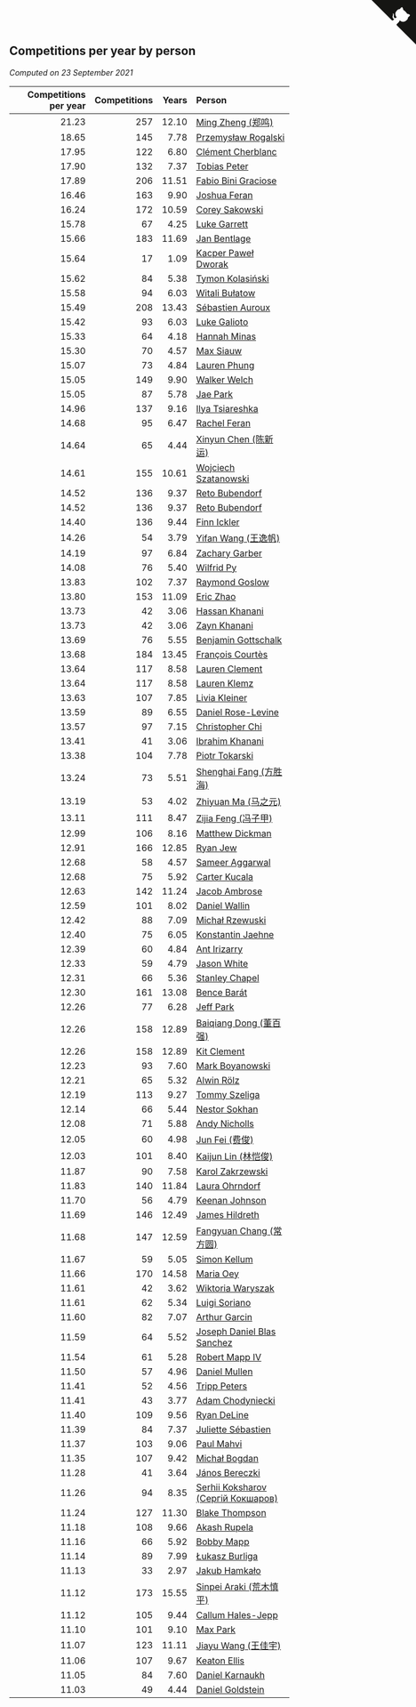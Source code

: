 ## Competitions per year by person

*Computed on 23 September 2021*

| Competitions per year | Competitions | Years | Person |
| ---: | ---: | ---: | :--- |
| 21.23 | 257 | 12.10 | [Ming Zheng (郑鸣)](https://www.worldcubeassociation.org/persons/2009ZHEN11) |
| 18.65 | 145 | 7.78 | [Przemysław Rogalski](https://www.worldcubeassociation.org/persons/2013ROGA02) |
| 17.95 | 122 | 6.80 | [Clément Cherblanc](https://www.worldcubeassociation.org/persons/2014CHER05) |
| 17.90 | 132 | 7.37 | [Tobias Peter](https://www.worldcubeassociation.org/persons/2014PETE03) |
| 17.89 | 206 | 11.51 | [Fabio Bini Graciose](https://www.worldcubeassociation.org/persons/2010GRAC02) |
| 16.46 | 163 | 9.90 | [Joshua Feran](https://www.worldcubeassociation.org/persons/2011FERA01) |
| 16.24 | 172 | 10.59 | [Corey Sakowski](https://www.worldcubeassociation.org/persons/2011SAKO01) |
| 15.78 | 67 | 4.25 | [Luke Garrett](https://www.worldcubeassociation.org/persons/2017GARR05) |
| 15.66 | 183 | 11.69 | [Jan Bentlage](https://www.worldcubeassociation.org/persons/2010BENT01) |
| 15.64 | 17 | 1.09 | [Kacper Paweł Dworak](https://www.worldcubeassociation.org/persons/2020DWOR01) |
| 15.62 | 84 | 5.38 | [Tymon Kolasiński](https://www.worldcubeassociation.org/persons/2016KOLA02) |
| 15.58 | 94 | 6.03 | [Witali Bułatow](https://www.worldcubeassociation.org/persons/2015BUAT01) |
| 15.49 | 208 | 13.43 | [Sébastien Auroux](https://www.worldcubeassociation.org/persons/2008AURO01) |
| 15.42 | 93 | 6.03 | [Luke Galioto](https://www.worldcubeassociation.org/persons/2015GALI02) |
| 15.33 | 64 | 4.18 | [Hannah Minas](https://www.worldcubeassociation.org/persons/2017MINA04) |
| 15.30 | 70 | 4.57 | [Max Siauw](https://www.worldcubeassociation.org/persons/2017SIAU02) |
| 15.07 | 73 | 4.84 | [Lauren Phung](https://www.worldcubeassociation.org/persons/2016PHUN02) |
| 15.05 | 149 | 9.90 | [Walker Welch](https://www.worldcubeassociation.org/persons/2011WELC01) |
| 15.05 | 87 | 5.78 | [Jae Park](https://www.worldcubeassociation.org/persons/2015PARK24) |
| 14.96 | 137 | 9.16 | [Ilya Tsiareshka](https://www.worldcubeassociation.org/persons/2012TERE01) |
| 14.68 | 95 | 6.47 | [Rachel Feran](https://www.worldcubeassociation.org/persons/2015FERA01) |
| 14.64 | 65 | 4.44 | [Xinyun Chen (陈新运)](https://www.worldcubeassociation.org/persons/2017CHEN36) |
| 14.61 | 155 | 10.61 | [Wojciech Szatanowski](https://www.worldcubeassociation.org/persons/2011SZAT01) |
| 14.52 | 136 | 9.37 | [Reto Bubendorf](https://www.worldcubeassociation.org/persons/2012BUBE01) |
| 14.52 | 136 | 9.37 | [Reto Bubendorf](https://www.worldcubeassociation.org/persons/2012BUBE01) |
| 14.40 | 136 | 9.44 | [Finn Ickler](https://www.worldcubeassociation.org/persons/2012ICKL01) |
| 14.26 | 54 | 3.79 | [Yifan Wang (王逸帆)](https://www.worldcubeassociation.org/persons/2017WANY29) |
| 14.19 | 97 | 6.84 | [Zachary Garber](https://www.worldcubeassociation.org/persons/2014GARB01) |
| 14.08 | 76 | 5.40 | [Wilfrid Py](https://www.worldcubeassociation.org/persons/2016PYWI01) |
| 13.83 | 102 | 7.37 | [Raymond Goslow](https://www.worldcubeassociation.org/persons/2014GOSL01) |
| 13.80 | 153 | 11.09 | [Eric Zhao](https://www.worldcubeassociation.org/persons/2010ZHAO19) |
| 13.73 | 42 | 3.06 | [Hassan Khanani](https://www.worldcubeassociation.org/persons/2018KHAN26) |
| 13.73 | 42 | 3.06 | [Zayn Khanani](https://www.worldcubeassociation.org/persons/2018KHAN28) |
| 13.69 | 76 | 5.55 | [Benjamin Gottschalk](https://www.worldcubeassociation.org/persons/2016GOTT01) |
| 13.68 | 184 | 13.45 | [François Courtès](https://www.worldcubeassociation.org/persons/2008COUR01) |
| 13.64 | 117 | 8.58 | [Lauren Clement](https://www.worldcubeassociation.org/persons/2013KLEM01) |
| 13.64 | 117 | 8.58 | [Lauren Klemz](https://www.worldcubeassociation.org/persons/2013KLEM01) |
| 13.63 | 107 | 7.85 | [Livia Kleiner](https://www.worldcubeassociation.org/persons/2013KLEI03) |
| 13.59 | 89 | 6.55 | [Daniel Rose-Levine](https://www.worldcubeassociation.org/persons/2015ROSE01) |
| 13.57 | 97 | 7.15 | [Christopher Chi](https://www.worldcubeassociation.org/persons/2014CHIC01) |
| 13.41 | 41 | 3.06 | [Ibrahim Khanani](https://www.worldcubeassociation.org/persons/2018KHAN27) |
| 13.38 | 104 | 7.78 | [Piotr Tokarski](https://www.worldcubeassociation.org/persons/2013TOKA01) |
| 13.24 | 73 | 5.51 | [Shenghai Fang (方胜海)](https://www.worldcubeassociation.org/persons/2016FANG01) |
| 13.19 | 53 | 4.02 | [Zhiyuan Ma (马之元)](https://www.worldcubeassociation.org/persons/2017MAZH04) |
| 13.11 | 111 | 8.47 | [Zijia Feng (冯子甲)](https://www.worldcubeassociation.org/persons/2013FENG02) |
| 12.99 | 106 | 8.16 | [Matthew Dickman](https://www.worldcubeassociation.org/persons/2013DICK01) |
| 12.91 | 166 | 12.85 | [Ryan Jew](https://www.worldcubeassociation.org/persons/2008JEWR01) |
| 12.68 | 58 | 4.57 | [Sameer Aggarwal](https://www.worldcubeassociation.org/persons/2017AGGA01) |
| 12.68 | 75 | 5.92 | [Carter Kucala](https://www.worldcubeassociation.org/persons/2015KUCA01) |
| 12.63 | 142 | 11.24 | [Jacob Ambrose](https://www.worldcubeassociation.org/persons/2010AMBR01) |
| 12.59 | 101 | 8.02 | [Daniel Wallin](https://www.worldcubeassociation.org/persons/2013WALL03) |
| 12.42 | 88 | 7.09 | [Michał Rzewuski](https://www.worldcubeassociation.org/persons/2014RZEW01) |
| 12.40 | 75 | 6.05 | [Konstantin Jaehne](https://www.worldcubeassociation.org/persons/2015JAEH01) |
| 12.39 | 60 | 4.84 | [Ant Irizarry](https://www.worldcubeassociation.org/persons/2016IRIZ02) |
| 12.33 | 59 | 4.79 | [Jason White](https://www.worldcubeassociation.org/persons/2016WHIT16) |
| 12.31 | 66 | 5.36 | [Stanley Chapel](https://www.worldcubeassociation.org/persons/2016CHAP04) |
| 12.30 | 161 | 13.08 | [Bence Barát](https://www.worldcubeassociation.org/persons/2008BARA01) |
| 12.26 | 77 | 6.28 | [Jeff Park](https://www.worldcubeassociation.org/persons/2015PARK08) |
| 12.26 | 158 | 12.89 | [Baiqiang Dong (董百强)](https://www.worldcubeassociation.org/persons/2008DONG06) |
| 12.26 | 158 | 12.89 | [Kit Clement](https://www.worldcubeassociation.org/persons/2008CLEM01) |
| 12.23 | 93 | 7.60 | [Mark Boyanowski](https://www.worldcubeassociation.org/persons/2014BOYA01) |
| 12.21 | 65 | 5.32 | [Alwin Rölz](https://www.worldcubeassociation.org/persons/2016ROLZ01) |
| 12.19 | 113 | 9.27 | [Tommy Szeliga](https://www.worldcubeassociation.org/persons/2012SZEL01) |
| 12.14 | 66 | 5.44 | [Nestor Sokhan](https://www.worldcubeassociation.org/persons/2016SOKH01) |
| 12.08 | 71 | 5.88 | [Andy Nicholls](https://www.worldcubeassociation.org/persons/2015NICH04) |
| 12.05 | 60 | 4.98 | [Jun Fei (费俊)](https://www.worldcubeassociation.org/persons/2016FEIJ02) |
| 12.03 | 101 | 8.40 | [Kaijun Lin (林恺俊)](https://www.worldcubeassociation.org/persons/2013LINK01) |
| 11.87 | 90 | 7.58 | [Karol Zakrzewski](https://www.worldcubeassociation.org/persons/2014ZAKR01) |
| 11.83 | 140 | 11.84 | [Laura Ohrndorf](https://www.worldcubeassociation.org/persons/2009OHRN01) |
| 11.70 | 56 | 4.79 | [Keenan Johnson](https://www.worldcubeassociation.org/persons/2016JOHN30) |
| 11.69 | 146 | 12.49 | [James Hildreth](https://www.worldcubeassociation.org/persons/2009HILD01) |
| 11.68 | 147 | 12.59 | [Fangyuan Chang (常方圆)](https://www.worldcubeassociation.org/persons/2009CHAN04) |
| 11.67 | 59 | 5.05 | [Simon Kellum](https://www.worldcubeassociation.org/persons/2016KELL12) |
| 11.66 | 170 | 14.58 | [Maria Oey](https://www.worldcubeassociation.org/persons/2007OEYM01) |
| 11.61 | 42 | 3.62 | [Wiktoria Waryszak](https://www.worldcubeassociation.org/persons/2018WARY01) |
| 11.61 | 62 | 5.34 | [Luigi Soriano](https://www.worldcubeassociation.org/persons/2016SORI04) |
| 11.60 | 82 | 7.07 | [Arthur Garcin](https://www.worldcubeassociation.org/persons/2014GARC27) |
| 11.59 | 64 | 5.52 | [Joseph Daniel Blas Sanchez](https://www.worldcubeassociation.org/persons/2016SANC08) |
| 11.54 | 61 | 5.28 | [Robert Mapp IV](https://www.worldcubeassociation.org/persons/2016IVRO01) |
| 11.50 | 57 | 4.96 | [Daniel Mullen](https://www.worldcubeassociation.org/persons/2016MULL04) |
| 11.41 | 52 | 4.56 | [Tripp Peters](https://www.worldcubeassociation.org/persons/2017PETE04) |
| 11.41 | 43 | 3.77 | [Adam Chodyniecki](https://www.worldcubeassociation.org/persons/2017CHOD02) |
| 11.40 | 109 | 9.56 | [Ryan DeLine](https://www.worldcubeassociation.org/persons/2012DELI01) |
| 11.39 | 84 | 7.37 | [Juliette Sébastien](https://www.worldcubeassociation.org/persons/2014SEBA01) |
| 11.37 | 103 | 9.06 | [Paul Mahvi](https://www.worldcubeassociation.org/persons/2012MAHV01) |
| 11.35 | 107 | 9.42 | [Michał Bogdan](https://www.worldcubeassociation.org/persons/2012BOGD01) |
| 11.28 | 41 | 3.64 | [János Bereczki](https://www.worldcubeassociation.org/persons/2018BERE01) |
| 11.26 | 94 | 8.35 | [Serhii Koksharov (Сергій Кокшаров)](https://www.worldcubeassociation.org/persons/2013KOKS01) |
| 11.24 | 127 | 11.30 | [Blake Thompson](https://www.worldcubeassociation.org/persons/2010THOM03) |
| 11.18 | 108 | 9.66 | [Akash Rupela](https://www.worldcubeassociation.org/persons/2012RUPE01) |
| 11.16 | 66 | 5.92 | [Bobby Mapp](https://www.worldcubeassociation.org/persons/2015MAPP01) |
| 11.14 | 89 | 7.99 | [Łukasz Burliga](https://www.worldcubeassociation.org/persons/2013BURL01) |
| 11.13 | 33 | 2.97 | [Jakub Hamkało](https://www.worldcubeassociation.org/persons/2018HAMK01) |
| 11.12 | 173 | 15.55 | [Sinpei Araki (荒木慎平)](https://www.worldcubeassociation.org/persons/2006ARAK01) |
| 11.12 | 105 | 9.44 | [Callum Hales-Jepp](https://www.worldcubeassociation.org/persons/2012HALE01) |
| 11.10 | 101 | 9.10 | [Max Park](https://www.worldcubeassociation.org/persons/2012PARK03) |
| 11.07 | 123 | 11.11 | [Jiayu Wang (王佳宇)](https://www.worldcubeassociation.org/persons/2010WANG53) |
| 11.06 | 107 | 9.67 | [Keaton Ellis](https://www.worldcubeassociation.org/persons/2012ELLI01) |
| 11.05 | 84 | 7.60 | [Daniel Karnaukh](https://www.worldcubeassociation.org/persons/2014KARN02) |
| 11.03 | 49 | 4.44 | [Daniel Goldstein](https://www.worldcubeassociation.org/persons/2017GOLD01) |


<a href="https://github.com/jonatanklosko/wca_statistics" class="github-corner" aria-label="View source on Github"><svg width="80" height="80" viewBox="0 0 250 250" style="fill:#151513; color:#fff; position: absolute; top: 0; border: 0; right: 0;" aria-hidden="true"><path d="M0,0 L115,115 L130,115 L142,142 L250,250 L250,0 Z"></path><path d="M128.3,109.0 C113.8,99.7 119.0,89.6 119.0,89.6 C122.0,82.7 120.5,78.6 120.5,78.6 C119.2,72.0 123.4,76.3 123.4,76.3 C127.3,80.9 125.5,87.3 125.5,87.3 C122.9,97.6 130.6,101.9 134.4,103.2" fill="currentColor" style="transform-origin: 130px 106px;" class="octo-arm"></path><path d="M115.0,115.0 C114.9,115.1 118.7,116.5 119.8,115.4 L133.7,101.6 C136.9,99.2 139.9,98.4 142.2,98.6 C133.8,88.0 127.5,74.4 143.8,58.0 C148.5,53.4 154.0,51.2 159.7,51.0 C160.3,49.4 163.2,43.6 171.4,40.1 C171.4,40.1 176.1,42.5 178.8,56.2 C183.1,58.6 187.2,61.8 190.9,65.4 C194.5,69.0 197.7,73.2 200.1,77.6 C213.8,80.2 216.3,84.9 216.3,84.9 C212.7,93.1 206.9,96.0 205.4,96.6 C205.1,102.4 203.0,107.8 198.3,112.5 C181.9,128.9 168.3,122.5 157.7,114.1 C157.9,116.9 156.7,120.9 152.7,124.9 L141.0,136.5 C139.8,137.7 141.6,141.9 141.8,141.8 Z" fill="currentColor" class="octo-body"></path></svg></a><style>.github-corner:hover .octo-arm{animation:octocat-wave 560ms ease-in-out}@keyframes octocat-wave{0%,100%{transform:rotate(0)}20%,60%{transform:rotate(-25deg)}40%,80%{transform:rotate(10deg)}}@media (max-width:500px){.github-corner:hover .octo-arm{animation:none}.github-corner .octo-arm{animation:octocat-wave 560ms ease-in-out}}</style>
